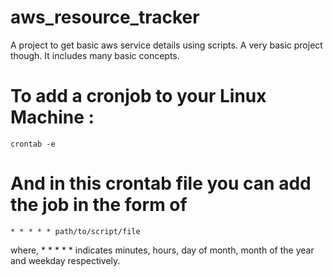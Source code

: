 # aws_resource_tracker
A project to get basic aws service details using scripts. A very basic project though. It includes many basic concepts.

# To add a cronjob to your Linux Machine :
```console
crontab -e
```

# And in this crontab file you can add the job in the form of 
```console
* * * * * path/to/script/file
```

where, * * * * * indicates minutes, hours, day of month, month of the year and weekday respectively.

